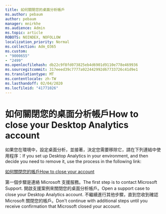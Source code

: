 ```yaml
---
title: 如何關閉您的桌面分析帳戶
ms.author: pebaum
author: pebaum
manager: mnirkhe
ms.audience: Admin
ms.topic: article
ROBOTS: NOINDEX, NOFOLLOW
localization_priority: Normal
ms.collection: Adm_O365
ms.custom:
- "9000655"
- "2499"
ms.openlocfilehash: db22c9f8fd073825eb4d6901d9110e778e469936
ms.sourcegitcommit: 317eeed39c7777a922442992d67733726c41d9e1
ms.translationtype: MT
ms.contentlocale: zh-TW
ms.lasthandoff: 02/04/2020
ms.locfileid: "41771026"
---
```

# <a name="how-to-close-your-desktop-analytics-account"></a><span data-ttu-id="e914e-102">如何關閉您的桌面分析帳戶</span><span class="sxs-lookup"><span data-stu-id="e914e-102">How to close your Desktop Analytics account</span></span>

<span data-ttu-id="e914e-103">如果您在環境中，設定桌面分析，並接著，決定您需要移除它，請在下列連結中使用程序：</span><span class="sxs-lookup"><span data-stu-id="e914e-103">If you set up Desktop Analytics in your environment, and then decide you need to remove it, use the process in the following link:</span></span>

[<span data-ttu-id="e914e-104">如何關閉您的帳戶</span><span class="sxs-lookup"><span data-stu-id="e914e-104">How to close your account</span></span>](https://docs.microsoft.com/configmgr/desktop-analytics/account-close)

<span data-ttu-id="e914e-105">第一個步驟是連絡 Microsoft 支援服務。</span><span class="sxs-lookup"><span data-stu-id="e914e-105">The first step is to contact Microsoft Support.</span></span> <span data-ttu-id="e914e-106">開啟支援案例來關閉您的桌面分析帳戶。</span><span class="sxs-lookup"><span data-stu-id="e914e-106">Open a support case to close your Desktop Analytics account.</span></span> <span data-ttu-id="e914e-107">不繼續進行其他步驟，直到您收到確認 Microsoft 關閉您的帳戶。</span><span class="sxs-lookup"><span data-stu-id="e914e-107">Don't continue with additional steps until you receive confirmation that Microsoft closed your account.</span></span>